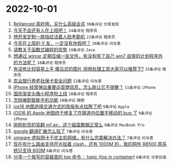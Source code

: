 # 2022-10-01

1. [ReVanced 真好用，买什么高级会员](https://www.v2ex.com/t/884175) `30条评论` `分享发现`
1. [今天不会还有人在上班吧！](https://www.v2ex.com/t/884171) `24条评论` `程序员`
1. [想开发定制一款指纹活着人脸考勤机](https://www.v2ex.com/t/884182) `22条评论` `程序员`
1. [今天在上班的 V 友，一定没有休假吧？](https://www.v2ex.com/t/884163) `20条评论` `问与答`
1. [请教关于函数式编程的优势](https://www.v2ex.com/t/884185) `19条评论` `Java`
1. [想通过 winrar 定期压缩一些文件，有没有除了自己 win7 自带的计划程序外的方法呢？](https://www.v2ex.com/t/884166) `18条评论` `程序员`
1. [有没有比较容易上手,傻瓜式的图片,视频处理工具大家可以推荐下?](https://www.v2ex.com/t/884160) `15条评论` `程序员`
1. [农业银行养老社保卡安全问题](https://www.v2ex.com/t/884161) `12条评论` `问与答`
1. [iPhone 经常弹出重要运营商信息，怎么能让它不提醒？](https://www.v2ex.com/t/884165) `11条评论` `iPhone`
1. [国庆渐变头像小程序秒上线](https://www.v2ex.com/t/884193) `10条评论` `程序员`
1. [怎样阉割智能手机功能](https://www.v2ex.com/t/884189) `10条评论` `随想`
1. [ios16 地图选择交通方式的改版有点拉胯了吧](https://www.v2ex.com/t/884194) `9条评论` `Apple`
1. [iOS16 的 Apple 地图终于修复了在隧道内位置不移动的 bug 了](https://www.v2ex.com/t/884173) `9条评论` `iPhone`
1. [刚刚到货的官翻 m1 air，这个磁盘数据正常么](https://www.v2ex.com/t/884172) `9条评论` `MacBook Pro`
1. [google 翻译扩展怎么挂了](https://www.v2ex.com/t/884177) `7条评论` `问与答`
1. [vmware 虚拟网卡干扰主机网络，有什么完美解决办法？](https://www.v2ex.com/t/884159) `7条评论` `问与答`
1. [现在有什么路由支持开光挂着 clash，还有 1000M 的，我的网件 R8500 原系统只支持 600M](https://www.v2ex.com/t/884202) `6条评论` `问与答`
1. [分享一个我写的容器里的 top 命令： topic (top in container)](https://www.v2ex.com/t/884157) `6条评论` `分享创造`
